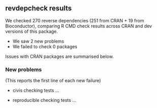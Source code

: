 ## revdepcheck results

We checked 270 reverse dependencies (251 from CRAN + 19 from Bioconductor), comparing R CMD check results across CRAN and dev versions of this package.

 * We saw 2 new problems
 * We failed to check 0 packages

Issues with CRAN packages are summarised below.

### New problems
(This reports the first line of each new failure)

* civis
  checking tests ...

* reproducible
  checking tests ...

